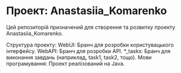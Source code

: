 # Проект: Anastasiia_Komarenko
Цей репозиторій призначений для створення та розвитку проекту Anastasiia_Komarenko.

Структура проекту:
WebUI: Бранч для розробки користувацького інтерфейсу.
WebAPI: Бранч для розробки API.
*_tasks: Бранч для виконання завдань (наприклад, task1, task2, тощо).
Мови програмування:
Проект реалізований на Java.
